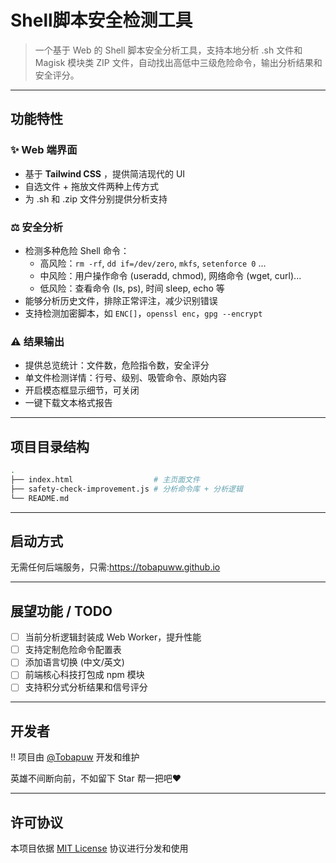# Shell脚本安全检测工具

> 一个基于 Web 的 Shell 脚本安全分析工具，支持本地分析 .sh 文件和 Magisk 模块类 ZIP 文件，自动找出高低中三级危险命令，输出分析结果和安全评分。

---

## 功能特性

### ✨ Web 端界面
- 基于 **Tailwind CSS** ，提供简洁现代的 UI 
- 自选文件 + 拖放文件两种上传方式
- 为 .sh 和 .zip 文件分别提供分析支持

### ⚖️ 安全分析
- 检测多种危险 Shell 命令：
  - 高风险：`rm -rf`, `dd if=/dev/zero`, `mkfs`, `setenforce 0` ...
  - 中风险：用户操作命令 (useradd, chmod), 网络命令 (wget, curl)...
  - 低风险：查看命令 (ls, ps), 时间 sleep, echo 等
- 能够分析历史文件，排除正常评注，减少识别错误
- 支持检测加密脚本，如 `ENC[]`，`openssl enc`，`gpg --encrypt`

### ⚠️ 结果输出
- 提供总览统计：文件数，危险指令数，安全评分
- 单文件检测详情：行号、级别、吸管命令、原始内容
- 开启模态框显示细节，可关闭
- 一键下载文本格式报告

---

## 项目目录结构

```sh
.
├── index.html                  # 主页面文件
├── safety-check-improvement.js # 分析命令库 + 分析逻辑
└── README.md
```

---

## 启动方式

无需任何后端服务，只需:https://tobapuww.github.io

---

## 展望功能 / TODO

- [ ] 当前分析逻辑封装成 Web Worker，提升性能
- [ ] 支持定制危险命令配置表
- [ ] 添加语言切换 (中文/英文)
- [ ] 前端核心科技打包成 npm 模块
- [ ] 支持积分式分析结果和信号评分

---

## 开发者

‼️ 项目由 [@Tobapuw](https://github.com/Tobapuww) 开发和维护

英雄不间断向前，不如留下 Star 帮一把吧❤️

---

## 许可协议

本项目依据 [MIT License](LICENSE) 协议进行分发和使用
